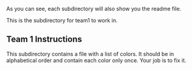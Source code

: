 As you can see, each subdirectory will also show you the readme file.

This is the subdirectory for team1 to work in.

Team 1 Instructions
-------------------

This subdirectory contains a file with a list of colors.  It should be in
alphabetical order and contain each color only once.  Your job is to fix it.
